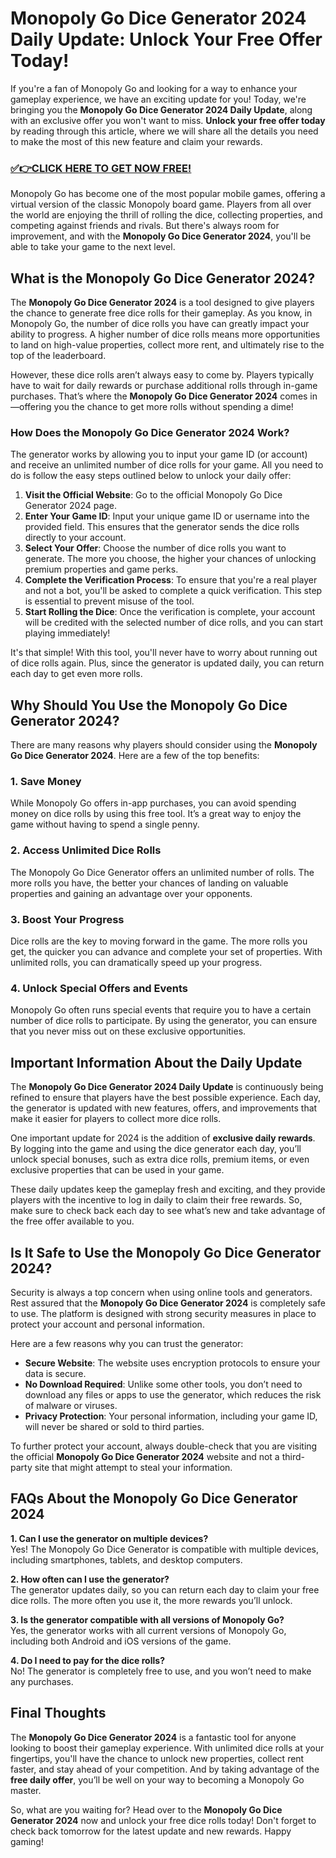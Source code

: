 # Monopoly Go Dice Generator 2024 Daily Update: Unlock Your Free Offer Today!

If you're a fan of Monopoly Go and looking for a way to enhance your gameplay experience, we have an exciting update for you! Today, we're bringing you the **Monopoly Go Dice Generator 2024 Daily Update**, along with an exclusive offer you won't want to miss. **Unlock your free offer today** by reading through this article, where we will share all the details you need to make the most of this new feature and claim your rewards.

### [✅👉CLICK HERE TO GET NOW FREE!](https://freeforyou.xyz/monopoly/go/)

Monopoly Go has become one of the most popular mobile games, offering a virtual version of the classic Monopoly board game. Players from all over the world are enjoying the thrill of rolling the dice, collecting properties, and competing against friends and rivals. But there's always room for improvement, and with the **Monopoly Go Dice Generator 2024**, you'll be able to take your game to the next level.

## What is the Monopoly Go Dice Generator 2024?

The **Monopoly Go Dice Generator 2024** is a tool designed to give players the chance to generate free dice rolls for their gameplay. As you know, in Monopoly Go, the number of dice rolls you have can greatly impact your ability to progress. A higher number of dice rolls means more opportunities to land on high-value properties, collect more rent, and ultimately rise to the top of the leaderboard.

However, these dice rolls aren’t always easy to come by. Players typically have to wait for daily rewards or purchase additional rolls through in-game purchases. That’s where the **Monopoly Go Dice Generator 2024** comes in—offering you the chance to get more rolls without spending a dime!

### How Does the Monopoly Go Dice Generator 2024 Work?

The generator works by allowing you to input your game ID (or account) and receive an unlimited number of dice rolls for your game. All you need to do is follow the easy steps outlined below to unlock your daily offer:

1. **Visit the Official Website**: Go to the official Monopoly Go Dice Generator 2024 page.
2. **Enter Your Game ID**: Input your unique game ID or username into the provided field. This ensures that the generator sends the dice rolls directly to your account.
3. **Select Your Offer**: Choose the number of dice rolls you want to generate. The more you choose, the higher your chances of unlocking premium properties and game perks.
4. **Complete the Verification Process**: To ensure that you're a real player and not a bot, you'll be asked to complete a quick verification. This step is essential to prevent misuse of the tool.
5. **Start Rolling the Dice**: Once the verification is complete, your account will be credited with the selected number of dice rolls, and you can start playing immediately!

It's that simple! With this tool, you'll never have to worry about running out of dice rolls again. Plus, since the generator is updated daily, you can return each day to get even more rolls.

## Why Should You Use the Monopoly Go Dice Generator 2024?

There are many reasons why players should consider using the **Monopoly Go Dice Generator 2024**. Here are a few of the top benefits:

### 1. **Save Money**
While Monopoly Go offers in-app purchases, you can avoid spending money on dice rolls by using this free tool. It’s a great way to enjoy the game without having to spend a single penny.

### 2. **Access Unlimited Dice Rolls**
The Monopoly Go Dice Generator offers an unlimited number of rolls. The more rolls you have, the better your chances of landing on valuable properties and gaining an advantage over your opponents.

### 3. **Boost Your Progress**
Dice rolls are the key to moving forward in the game. The more rolls you get, the quicker you can advance and complete your set of properties. With unlimited rolls, you can dramatically speed up your progress.

### 4. **Unlock Special Offers and Events**
Monopoly Go often runs special events that require you to have a certain number of dice rolls to participate. By using the generator, you can ensure that you never miss out on these exclusive opportunities.

## Important Information About the Daily Update

The **Monopoly Go Dice Generator 2024 Daily Update** is continuously being refined to ensure that players have the best possible experience. Each day, the generator is updated with new features, offers, and improvements that make it easier for players to collect more dice rolls.

One important update for 2024 is the addition of **exclusive daily rewards**. By logging into the game and using the dice generator each day, you’ll unlock special bonuses, such as extra dice rolls, premium items, or even exclusive properties that can be used in your game.

These daily updates keep the gameplay fresh and exciting, and they provide players with the incentive to log in daily to claim their free rewards. So, make sure to check back each day to see what’s new and take advantage of the free offer available to you.

## Is It Safe to Use the Monopoly Go Dice Generator 2024?

Security is always a top concern when using online tools and generators. Rest assured that the **Monopoly Go Dice Generator 2024** is completely safe to use. The platform is designed with strong security measures in place to protect your account and personal information.

Here are a few reasons why you can trust the generator:

- **Secure Website**: The website uses encryption protocols to ensure your data is secure.
- **No Download Required**: Unlike some other tools, you don’t need to download any files or apps to use the generator, which reduces the risk of malware or viruses.
- **Privacy Protection**: Your personal information, including your game ID, will never be shared or sold to third parties.

To further protect your account, always double-check that you are visiting the official **Monopoly Go Dice Generator 2024** website and not a third-party site that might attempt to steal your information.

## FAQs About the Monopoly Go Dice Generator 2024

**1. Can I use the generator on multiple devices?**  
Yes! The Monopoly Go Dice Generator is compatible with multiple devices, including smartphones, tablets, and desktop computers.

**2. How often can I use the generator?**  
The generator updates daily, so you can return each day to claim your free dice rolls. The more often you use it, the more rewards you’ll unlock.

**3. Is the generator compatible with all versions of Monopoly Go?**  
Yes, the generator works with all current versions of Monopoly Go, including both Android and iOS versions of the game.

**4. Do I need to pay for the dice rolls?**  
No! The generator is completely free to use, and you won’t need to make any purchases.

## Final Thoughts

The **Monopoly Go Dice Generator 2024** is a fantastic tool for anyone looking to boost their gameplay experience. With unlimited dice rolls at your fingertips, you'll have the chance to unlock new properties, collect rent faster, and stay ahead of your competition. And by taking advantage of the **free daily offer**, you’ll be well on your way to becoming a Monopoly Go master.

So, what are you waiting for? Head over to the **Monopoly Go Dice Generator 2024** now and unlock your free dice rolls today! Don't forget to check back tomorrow for the latest update and new rewards. Happy gaming!
